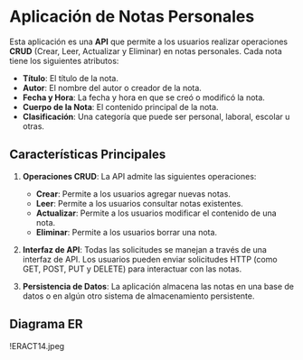 # Aplicación de Notas Personales

Esta aplicación es una **API** que permite a los usuarios realizar operaciones **CRUD** (Crear, Leer, Actualizar y Eliminar) en notas personales. Cada nota tiene los siguientes atributos:

- **Título**: El título de la nota.
- **Autor**: El nombre del autor o creador de la nota.
- **Fecha y Hora**: La fecha y hora en que se creó o modificó la nota.
- **Cuerpo de la Nota**: El contenido principal de la nota.
- **Clasificación**: Una categoría que puede ser personal, laboral, escolar u otras.

## Características Principales

1. **Operaciones CRUD**: La API admite las siguientes operaciones:
   - **Crear**: Permite a los usuarios agregar nuevas notas.
   - **Leer**: Permite a los usuarios consultar notas existentes.
   - **Actualizar**: Permite a los usuarios modificar el contenido de una nota.
   - **Eliminar**: Permite a los usuarios borrar una nota.

2. **Interfaz de API**: Todas las solicitudes se manejan a través de una interfaz de API. Los usuarios pueden enviar solicitudes HTTP (como GET, POST, PUT y DELETE) para interactuar con las notas.

3. **Persistencia de Datos**: La aplicación almacena las notas en una base de datos o en algún otro sistema de almacenamiento persistente.

## Diagrama ER
!ERACT14.jpeg